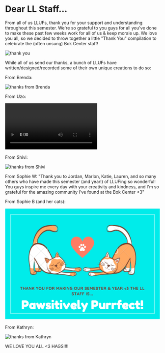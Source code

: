 # Dear LL Staff...

From all of us LLUFs, thank you for your support and understanding throughout this semester. We're so grateful to you guys for all you've done to make these past few weeks work for all of us & keep morale up. We love you all, so we decided to throw together a little "Thank You" compilation to celebrate the (often unsung) Bok Center staff!

![thank you](https://media.giphy.com/media/osjgQPWRx3cac/giphy.gif)

While all of us send our thanks, a bunch of LLUFs have written/designed/recorded some of their own unique creations to do so:

From Brenda:

![thanks from Brenda](ll_ty.gif)

From Uzo:

![thanks from Uzo](lluf-animation.mp4)

From Shivi:

![thanks from Shivi](lluf.gif)

From Sophie W:
"Thank you to Jordan, Marlon, Katie, Lauren, and so many others who have made this semester (and year!) of LLUFing so wonderful! You guys inspire me every day with your creativity and kindness, and I'm so grateful for the amazing community I've found at the Bok Center <3"

From Sophie B (and her cats):

![thanks from Sophie B's cats](cat_thanks.png)

From Kathryn:

![thanks from Kathryn](ty-ll-staff.gif)


WE LOVE YOU ALL <3 HAGS!!!!

